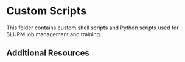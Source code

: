 # Custom Scripts

This folder contains custom shell scripts and Python scripts used for SLURM job management and training.

## Additional Resources
